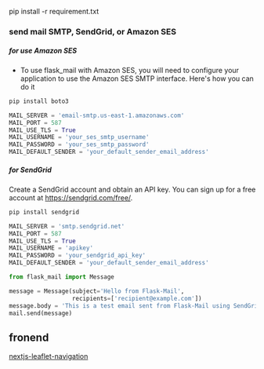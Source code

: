 pip install -r requirement.txt



### send mail SMTP, SendGrid, or Amazon SES

##### for use Amazon SES

- To use flask_mail with Amazon SES, you will need to configure your application to use the Amazon SES SMTP interface. Here's how you can do it
```bash
pip install boto3
```


```py
MAIL_SERVER = 'email-smtp.us-east-1.amazonaws.com'
MAIL_PORT = 587
MAIL_USE_TLS = True
MAIL_USERNAME = 'your_ses_smtp_username'
MAIL_PASSWORD = 'your_ses_smtp_password'
MAIL_DEFAULT_SENDER = 'your_default_sender_email_address'
```


##### for SendGrid

Create a SendGrid account and obtain an API key. You can sign up for a free account at https://sendgrid.com/free/.

```bash
pip install sendgrid
```

```py
MAIL_SERVER = 'smtp.sendgrid.net'
MAIL_PORT = 587
MAIL_USE_TLS = True
MAIL_USERNAME = 'apikey'
MAIL_PASSWORD = 'your_sendgrid_api_key'
MAIL_DEFAULT_SENDER = 'your_default_sender_email_address'
```

```py
from flask_mail import Message

message = Message(subject='Hello from Flask-Mail',
                  recipients=['recipient@example.com'])
message.body = 'This is a test email sent from Flask-Mail using SendGrid.'
mail.send(message)
```

## fronend
[nextjs-leaflet-navigation](https://github.com/billowdev/nextjs-leaflet-navigation)
